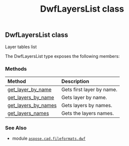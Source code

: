 ﻿---
title: DwfLayersList class
second_title: Aspose.CAD for Python via .NET API References
description: 
type: docs
weight: 20
url: /python-net/aspose.cad.fileformats.dwf/dwflayerslist/
is_root: false
---

## DwfLayersList class

Layer tables list



The DwfLayersList type exposes the following members:

### Methods
| Method | Description |
| :- | :- |
| [get_layer_by_name](/cad/python-net/aspose.cad.fileformats.dwf/dwflayerslist/get_layer_by_name/#str) | Gets first layer by name. |
| [get_layers_by_name](/cad/python-net/aspose.cad.fileformats.dwf/dwflayerslist/get_layers_by_name/#str) | Gets layer by name. |
| [get_layers_by_names](/cad/python-net/aspose.cad.fileformats.dwf/dwflayerslist/get_layers_by_names/#list) | Gets layers by names. |
| [get_layers_names](/cad/python-net/aspose.cad.fileformats.dwf/dwflayerslist/get_layers_names/#) | Gets the layers names. |



### See Also
* module [`aspose.cad.fileformats.dwf`](..)
